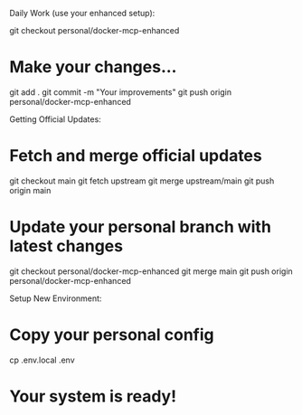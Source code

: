 Daily Work (use your enhanced setup):

git checkout personal/docker-mcp-enhanced

# Make your changes...

git add .
git commit -m "Your improvements"
git push origin personal/docker-mcp-enhanced

Getting Official Updates:

# Fetch and merge official updates

git checkout main
git fetch upstream
git merge upstream/main
git push origin main

# Update your personal branch with latest changes

git checkout personal/docker-mcp-enhanced
git merge main
git push origin personal/docker-mcp-enhanced

Setup New Environment:

# Copy your personal config

cp .env.local .env

# Your system is ready!
